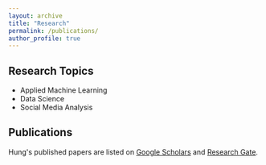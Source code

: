 ```yaml
---
layout: archive
title: "Research"
permalink: /publications/
author_profile: true
---
```


## Research Topics

- Applied Machine Learning
- Data Science
- Social Media Analysis

## Publications

Hung's published papers are listed on [Google Scholars](https://scholar.google.com/citations?user=NDDWXZsAAAAJ) and [Research Gate](https://www.researchgate.net/profile/Hung-Nguyen-88).
